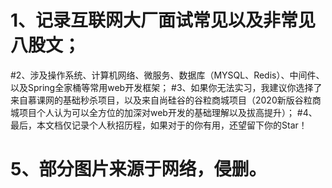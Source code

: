 # 1、记录互联网大厂面试常见以及非常见八股文；
#2、涉及操作系统、计算机网络、微服务、数据库（MYSQL、Redis）、中间件、以及Spring全家桶等常用web开发框架；
#3、如果你无法实习，我建议你选择了来自慕课网的基础秒杀项目，以及来自尚硅谷的谷粒商城项目（2020新版谷粒商城项目个人认为可以全方位的加深对web开发的基础理解以及拔高提升）；
#4、最后，本文档仅记录个人秋招历程，如果对于的你有用，还望留下你的Star！
# 5、部分图片来源于网络，侵删。
